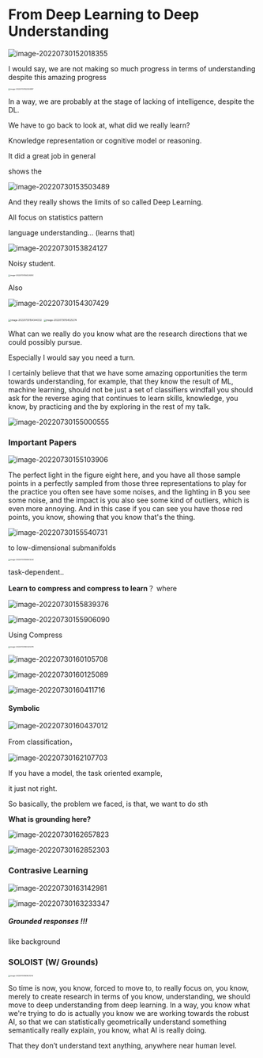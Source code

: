 # From Deep Learning to Deep Understanding

![image-20220730152018355](https://ik.imagekit.io/haochen/Typora/image-20220730152018355.png)

I would say, we are not making so much progress in terms of understanding despite this amazing progress

<img src="https://ik.imagekit.io/haochen/Typora/image-20220730152255887.png" alt="image-20220730152255887" style="zoom:25%;" />

In a way, we are probably at the stage of lacking of intelligence, despite the DL.

We have to go back to look at, what did we really learn?

Knowledge representation or cognitive model or reasoning.

It did a great job in general

shows the 



![image-20220730153503489](https://ik.imagekit.io/haochen/Typora/image-20220730153503489.png)

And they really shows the limits of so called Deep Learning. 

All focus on statistics pattern

language understanding… (learns that)

![image-20220730153824127](https://ik.imagekit.io/haochen/Typora/image-20220730153824127.png)

Noisy student.

<img src="https://ik.imagekit.io/haochen/Typora/image-20220730154226300.png" alt="image-20220730154226300" style="zoom:25%;" />

Also <the decade of AI>

![image-20220730154307429](https://ik.imagekit.io/haochen/Typora/image-20220730154307429.png)

<img src="https://ik.imagekit.io/haochen/Typora/image-20220730154344332.png" alt="image-20220730154344332" style="zoom:33%;" />

<img src="https://ik.imagekit.io/haochen/Typora/image-20220730154525274.png" alt="image-20220730154525274" style="zoom:33%;" />

What can we really do you know what are the research directions that we could possibly pursue.

Especially I would say you need a turn.

I certainly believe that that we have some amazing opportunities the term towards understanding, for example, that they know the result of ML, machine learning, should not be just a set of classifiers windfall you should ask for the reverse aging that continues to learn skills, knowledge, you know, by practicing and the by exploring in the rest of my talk. 



![image-20220730155000555](https://ik.imagekit.io/haochen/Typora/image-20220730155000555.png)

### Important Papers

![image-20220730155103906](https://ik.imagekit.io/haochen/Typora/image-20220730155103906.png)

The perfect light in the figure eight here, and you have all those sample points in a perfectly sampled from those three representations to play for the practice you often see have some noises, and the lighting in B you see some noise, and the impact is you also see some kind of outliers, which is even more annoying. And in this case if you can see you have those red points, you know, showing that you know that's the thing. 

![image-20220730155540731](https://ik.imagekit.io/haochen/Typora/image-20220730155540731.png)

to low-dimensional submanifolds

<img src="https://ik.imagekit.io/haochen/Typora/image-20220730155653244.png" alt="image-20220730155653244" style="zoom:25%;" />

task-dependent..

**Learn to compress and compress to learn**？ where 

![image-20220730155839376](https://ik.imagekit.io/haochen/Typora/image-20220730155839376.png)

![image-20220730155906090](https://ik.imagekit.io/haochen/Typora/image-20220730155906090.png)

Using Compress

<img src="https://ik.imagekit.io/haochen/Typora/image-20220730160020278.png" alt="image-20220730160020278" style="zoom:25%;" />

![image-20220730160105708](https://ik.imagekit.io/haochen/Typora/image-20220730160105708.png)

![image-20220730160125089](https://ik.imagekit.io/haochen/Typora/image-20220730160125089.png)

![image-20220730160411716](https://ik.imagekit.io/haochen/Typora/image-20220730160411716.png)

#### Symbolic 

![image-20220730160437012](https://ik.imagekit.io/haochen/Typora/image-20220730160437012.png)

From classification，

![image-20220730162107703](https://ik.imagekit.io/haochen/Typora/image-20220730162107703.png)

If  you have a model, the task oriented example,

it just not right.

So basically, the problem we faced, is that, we want to do sth

**What is grounding here?**

![image-20220730162657823](https://ik.imagekit.io/haochen/Typora/image-20220730162657823.png)

![image-20220730162852303](https://ik.imagekit.io/haochen/Typora/image-20220730162852303.png)

### Contrasive Learning

![image-20220730163142981](https://ik.imagekit.io/haochen/Typora/image-20220730163142981.png)

![image-20220730163233347](https://ik.imagekit.io/haochen/Typora/image-20220730163233347.png)

##### Grounded responses !!!

like background

### SOLOIST (W/ Grounds)

<img src="https://ik.imagekit.io/haochen/Typora/image-20220730163521274.png" alt="image-20220730163521274" style="zoom:25%;" />

So time is now, you know, forced to move to, to really focus on, you know, merely to create research in terms of you know, understanding, we should move to deep understanding from deep learning. In a way, you know what we're trying to do is actually you know we are working towards the robust AI, so that we can statistically geometrically understand something semantically really explain, you know, what AI is really doing. 



That they don’t understand text anything, anywhere near human level.

